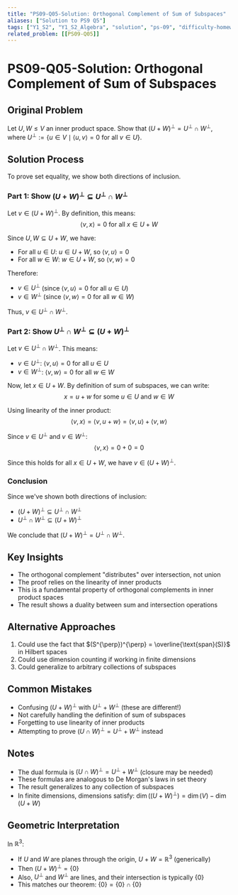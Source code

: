 ```yaml
---
title: "PS09-Q05-Solution: Orthogonal Complement of Sum of Subspaces"
aliases: ["Solution to PS9 Q5"]
tags: ["Y1_S2", "Y1_S2_Algebra", "solution", "ps-09", "difficulty-homework", "orthogonal-complement", "subspaces"]
related_problem: [[PS09-Q05]]
---
```


# PS09-Q05-Solution: Orthogonal Complement of Sum of Subspaces

## Original Problem
Let $U, W \leq V$ an inner product space. Show that $(U + W)^{\perp} = U^{\perp} \cap W^{\perp}$, where $U^{\perp} := \{u \in V \mid \langle u, v \rangle = 0$ for all $v \in U\}$.

## Solution Process

To prove set equality, we show both directions of inclusion.

### Part 1: Show $(U + W)^{\perp} \subseteq U^{\perp} \cap W^{\perp}$

Let $v \in (U + W)^{\perp}$. By definition, this means:
$$\langle v, x \rangle = 0 \text{ for all } x \in U + W$$

Since $U, W \subseteq U + W$, we have:
- For all $u \in U$: $u \in U + W$, so $\langle v, u \rangle = 0$
- For all $w \in W$: $w \in U + W$, so $\langle v, w \rangle = 0$

Therefore:
- $v \in U^{\perp}$ (since $\langle v, u \rangle = 0$ for all $u \in U$)
- $v \in W^{\perp}$ (since $\langle v, w \rangle = 0$ for all $w \in W$)

Thus, $v \in U^{\perp} \cap W^{\perp}$.

### Part 2: Show $U^{\perp} \cap W^{\perp} \subseteq (U + W)^{\perp}$

Let $v \in U^{\perp} \cap W^{\perp}$. This means:
- $v \in U^{\perp}$: $\langle v, u \rangle = 0$ for all $u \in U$
- $v \in W^{\perp}$: $\langle v, w \rangle = 0$ for all $w \in W$

Now, let $x \in U + W$. By definition of sum of subspaces, we can write:
$$x = u + w \text{ for some } u \in U \text{ and } w \in W$$

Using linearity of the inner product:
$$\langle v, x \rangle = \langle v, u + w \rangle = \langle v, u \rangle + \langle v, w \rangle$$

Since $v \in U^{\perp}$ and $v \in W^{\perp}$:
$$\langle v, x \rangle = 0 + 0 = 0$$

Since this holds for all $x \in U + W$, we have $v \in (U + W)^{\perp}$.

### Conclusion
Since we've shown both directions of inclusion:
- $(U + W)^{\perp} \subseteq U^{\perp} \cap W^{\perp}$
- $U^{\perp} \cap W^{\perp} \subseteq (U + W)^{\perp}$

We conclude that $(U + W)^{\perp} = U^{\perp} \cap W^{\perp}$.

## Key Insights
- The orthogonal complement "distributes" over intersection, not union
- The proof relies on the linearity of inner products
- This is a fundamental property of orthogonal complements in inner product spaces
- The result shows a duality between sum and intersection operations

## Alternative Approaches
1. Could use the fact that $(S^{\perp})^{\perp} = \overline{\text{span}(S)}$ in Hilbert spaces
2. Could use dimension counting if working in finite dimensions
3. Could generalize to arbitrary collections of subspaces

## Common Mistakes
- Confusing $(U + W)^{\perp}$ with $U^{\perp} + W^{\perp}$ (these are different!)
- Not carefully handling the definition of sum of subspaces
- Forgetting to use linearity of inner products
- Attempting to prove $(U \cap W)^{\perp} = U^{\perp} + W^{\perp}$ instead

## Notes
- The dual formula is $(U \cap W)^{\perp} = U^{\perp} + W^{\perp}$ (closure may be needed)
- These formulas are analogous to De Morgan's laws in set theory
- The result generalizes to any collection of subspaces
- In finite dimensions, dimensions satisfy: $\dim((U + W)^{\perp}) = \dim(V) - \dim(U + W)$

## Geometric Interpretation
In $\mathbb{R}^3$:
- If $U$ and $W$ are planes through the origin, $U + W = \mathbb{R}^3$ (generically)
- Then $(U + W)^{\perp} = \{0\}$
- Also, $U^{\perp}$ and $W^{\perp}$ are lines, and their intersection is typically $\{0\}$
- This matches our theorem: $\{0\} = \{0\} \cap \{0\}$
